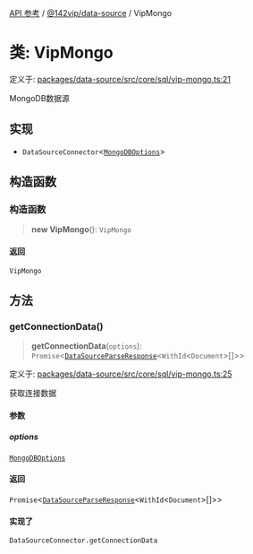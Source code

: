 [API 参考](../../../index.md) / [@142vip/data-source](../index.md) / VipMongo

# 类: VipMongo

定义于: [packages/data-source/src/core/sql/vip-mongo.ts:21](https://github.com/142vip/core-x/blob/7cfc2fa6b24172631d6526590fc6ea4be89357c6/packages/data-source/src/core/sql/vip-mongo.ts#L21)

MongoDB数据源

## 实现

- `DataSourceConnector`\<[`MongoDBOptions`](../interfaces/MongoDBOptions.md)\>

## 构造函数

### 构造函数

> **new VipMongo**(): `VipMongo`

#### 返回

`VipMongo`

## 方法

### getConnectionData()

> **getConnectionData**(`options`): `Promise`\<[`DataSourceParseResponse`](../interfaces/DataSourceParseResponse.md)\<`WithId`\<`Document`\>[]\>\>

定义于: [packages/data-source/src/core/sql/vip-mongo.ts:25](https://github.com/142vip/core-x/blob/7cfc2fa6b24172631d6526590fc6ea4be89357c6/packages/data-source/src/core/sql/vip-mongo.ts#L25)

获取连接数据

#### 参数

##### options

[`MongoDBOptions`](../interfaces/MongoDBOptions.md)

#### 返回

`Promise`\<[`DataSourceParseResponse`](../interfaces/DataSourceParseResponse.md)\<`WithId`\<`Document`\>[]\>\>

#### 实现了

`DataSourceConnector.getConnectionData`
